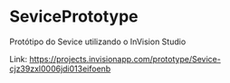 # SevicePrototype
Protótipo do Sevice utilizando o InVision Studio

Link: https://projects.invisionapp.com/prototype/Sevice-cjz39zxl0006jdi013eifoenb
